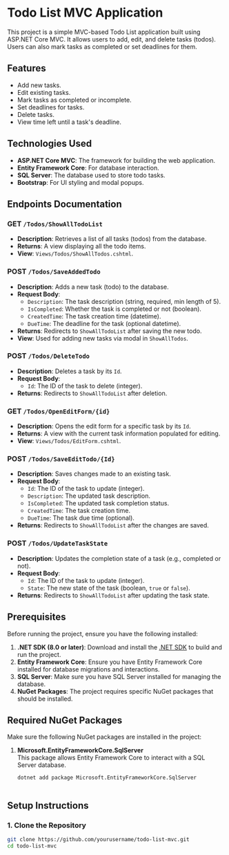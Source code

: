 # Todo List MVC Application

This project is a simple MVC-based Todo List application built using ASP.NET Core MVC. It allows users to add, edit, and delete tasks (todos). Users can also mark tasks as completed or set deadlines for them.

## Features

- Add new tasks.
- Edit existing tasks.
- Mark tasks as completed or incomplete.
- Set deadlines for tasks.
- Delete tasks.
- View time left until a task's deadline.

## Technologies Used

- **ASP.NET Core MVC**: The framework for building the web application.
- **Entity Framework Core**: For database interaction.
- **SQL Server**: The database used to store todo tasks.
- **Bootstrap**: For UI styling and modal popups.

## Endpoints Documentation

### **GET** `/Todos/ShowAllTodoList`
- **Description**: Retrieves a list of all tasks (todos) from the database.
- **Returns**: A view displaying all the todo items.
- **View**: `Views/Todos/ShowAllTodos.cshtml`.

### **POST** `/Todos/SaveAddedTodo`
- **Description**: Adds a new task (todo) to the database.
- **Request Body**:
  - `Description`: The task description (string, required, min length of 5).
  - `IsCompleted`: Whether the task is completed or not (boolean).
  - `CreatedTime`: The task creation time (datetime).
  - `DueTime`: The deadline for the task (optional datetime).
- **Returns**: Redirects to `ShowAllTodoList` after saving the new todo.
- **View**: Used for adding new tasks via modal in `ShowAllTodos`.

### **POST** `/Todos/DeleteTodo`
- **Description**: Deletes a task by its `Id`.
- **Request Body**:
  - `Id`: The ID of the task to delete (integer).
- **Returns**: Redirects to `ShowAllTodoList` after deletion.

### **GET** `/Todos/OpenEditForm/{id}`
- **Description**: Opens the edit form for a specific task by its `Id`.
- **Returns**: A view with the current task information populated for editing.
- **View**: `Views/Todos/EditForm.cshtml`.

### **POST** `/Todos/SaveEditTodo/{Id}`
- **Description**: Saves changes made to an existing task.
- **Request Body**:
  - `Id`: The ID of the task to update (integer).
  - `Description`: The updated task description.
  - `IsCompleted`: The updated task completion status.
  - `CreatedTime`: The task creation time.
  - `DueTime`: The task due time (optional).
- **Returns**: Redirects to `ShowAllTodoList` after the changes are saved.

### **POST** `/Todos/UpdateTaskState`
- **Description**: Updates the completion state of a task (e.g., completed or not).
- **Request Body**:
  - `Id`: The ID of the task to update (integer).
  - `State`: The new state of the task (boolean, `true` or `false`).
- **Returns**: Redirects to `ShowAllTodoList` after updating the task state.

## Prerequisites

Before running the project, ensure you have the following installed:

1. **.NET SDK (8.0 or later)**: Download and install the [.NET SDK](https://dotnet.microsoft.com/download/dotnet) to build and run the project.
2. **Entity Framework Core**: Ensure you have Entity Framework Core installed for database migrations and interactions.
3. **SQL Server**: Make sure you have SQL Server installed for managing the database.
4. **NuGet Packages**: The project requires specific NuGet packages that should be installed.

## Required NuGet Packages

Make sure the following NuGet packages are installed in the project:

1. **Microsoft.EntityFrameworkCore.SqlServer**  
   This package allows Entity Framework Core to interact with a SQL Server database.
   ```bash
   dotnet add package Microsoft.EntityFrameworkCore.SqlServer



## Setup Instructions

### 1. Clone the Repository

```bash
git clone https://github.com/yourusername/todo-list-mvc.git
cd todo-list-mvc
